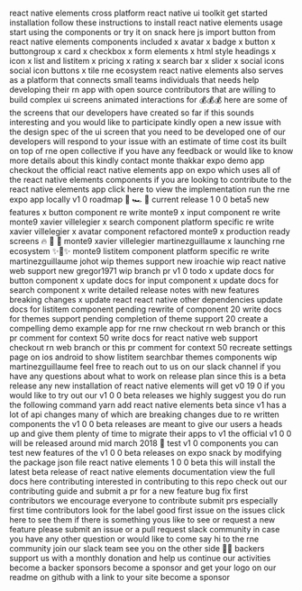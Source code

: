 react native elements cross platform react native ui toolkit get started installation follow these instructions to install react native elements usage start using the components or try it on snack here js import button from react native elements components included x avatar x badge x button x buttongroup x card x checkbox x form elements x html style headings x icon x list and listitem x pricing x rating x search bar x slider x social icons social icon buttons x tile rne ecosystem react native elements also serves as a platform that connects small teams individuals that needs help developing their rn app with open source contributors that are willing to build complex ui screens animated interactions for 💰💰💰 here are some of the screens that our developers have created so far if this sounds interesting and you would like to participate kindly open a new issue with the design spec of the ui screen that you need to be developed one of our developers will respond to your issue with an estimate of time cost its built on top of rne open collective if you have any feedback or would like to know more details about this kindly contact monte thakkar expo demo app checkout the official react native elements app on expo which uses all of the react native elements components if you are looking to contribute to the react native elements app click here to view the implementation run the rne expo app locally v1 0 roadmap 🏃 🏎 🏇 current release 1 0 0 beta5 new features x button component re write monte9 x input component re write monte9 xavier villelegier x search component platform specific re write xavier villelegier x avatar component refactored monte9 x production ready screens 🔥 💯 🎸 monte9 xavier villelegier martinezguillaume x launching rne ecosystem ✨🚀✨ monte9 listitem component platform specific re write martinezguillaume johot wip themes support new iroachie wip react native web support new gregor1971 wip branch pr v1 0 todo x update docs for button component x update docs for input component x update docs for search component x write detailed release notes with new features breaking changes x update react react native other dependencies update docs for listitem component pending rewrite of component 20 write docs for themes support pending completion of theme support 20 create a compelling demo example app for rne rnw checkout rn web branch or this pr comment for context 50 write docs for react native web support checkout rn web branch or this pr comment for context 50 recreate settings page on ios android to show listitem searchbar themes components wip martinezguillaume feel free to reach out to us on our slack channel if you have any questions about what to work on release plan since this is a beta release any new installation of react native elements will get v0 19 0 if you would like to try out our v1 0 0 beta releases we highly suggest you do run the following command yarn add react native elements beta since v1 has a lot of api changes many of which are breaking changes due to re written components the v1 0 0 beta releases are meant to give our users a heads up and give them plenty of time to migrate their apps to v1 the official v1 0 0 will be released around mid march 2018 🎉 test v1 0 components you can test new features of the v1 0 0 beta releases on expo snack by modifying the package json file react native elements 1 0 0 beta this will install the latest beta release of react native elements documentation view the full docs here contributing interested in contributing to this repo check out our contributing guide and submit a pr for a new feature bug fix first contributors we encourage everyone to contribute submit prs especially first time contributors look for the label good first issue on the issues click here to see them if there is something yous like to see or request a new feature please submit an issue or a pull request slack community in case you have any other question or would like to come say hi to the rne community join our slack team see you on the other side 👋😃 backers support us with a monthly donation and help us continue our activities become a backer sponsors become a sponsor and get your logo on our readme on github with a link to your site become a sponsor